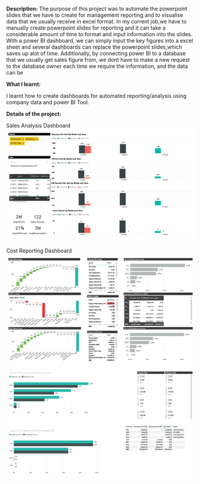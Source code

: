 <b>Description:</b>
The purpose of this project was to automate the powerpoint slides that we have to create for management reporting and to visualise data that we usually receive in excel format. In my current job,we have to manually create powerpoint slides for reporting and it can take a considerable amount of time to format and input information into the slides. With a power BI dashboard, we can simply input the key figures into a excel sheet and several dashboards can replace the powerpoint slides,which saves up alot of time. Additionally, by connecting power BI to a database that we usually get sales figure from, we dont have to make a new request to the database owner each time we require the information, and the data can be 





<b>What I learnt:</b>

I learnt how to create dashboards for automated reporting/analysis using company data and power BI Tool.


<b>Details of the project:</b>





Sales Analysis Dashboard
![Screenshot](https://github.com/joshnsw/Data-Science-Analysis-projects/blob/main/Truck%20Data%20Reporting%20Dashboard/Sales%20analysis%20dashboard_page-0001.jpg)



Cost Reporting Dashboard
![Screenshot](https://github.com/joshnsw/Data-Science-Analysis-projects/blob/main/Truck%20Data%20Reporting%20Dashboard/Cost%20Reporting%20Dashboard1024_1.jpg)
![Screenshot](https://github.com/joshnsw/Data-Science-Analysis-projects/blob/main/Truck%20Data%20Reporting%20Dashboard/Cost%20Reporting%20Dashboard1024_2.jpg)

